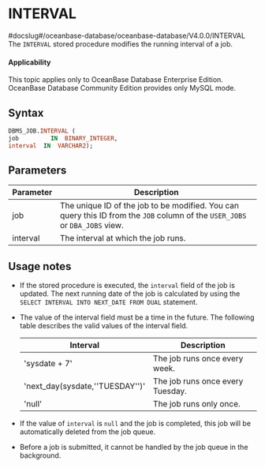 INTERVAL
=============================
#docslug#/oceanbase-database/oceanbase-database/V4.0.0/INTERVAL
The `INTERVAL` stored procedure modifies the running interval of a job.

<main id="notice" >
    <h4>Applicability</h4>
    <p>This topic applies only to OceanBase Database Enterprise Edition. OceanBase Database Community Edition provides only MySQL mode. </p>
  </main>

Syntax
-----------------------

```sql
DBMS_JOB.INTERVAL (
job         IN  BINARY_INTEGER,
interval  IN  VARCHAR2);
```



Parameters
-------------------------



| Parameter | Description                                                                                                                 |
|-----------|-----------------------------------------------------------------------------------------------------------------------------|
| job       | The unique ID of the job to be modified. You can query this ID from the `JOB` column of the `USER_JOBS` or `DBA_JOBS` view. |
| interval  | The interval at which the job runs.                                                                                         |



Usage notes
-------------------------

* If the stored procedure is executed, the `interval` field of the job is updated. The next running date of the job is calculated by using the `SELECT INTERVAL INTO NEXT_DATE FROM DUAL` statement.



* The value of the interval field must be a time in the future. The following table describes the valid values of the interval field.



   | Interval                        | Description                      |
   |---------------------------------|----------------------------------|
   | 'sysdate + 7'                   | The job runs once every week.    |
   | 'next_day(sysdate,''TUESDAY'')' | The job runs once every Tuesday. |
   | 'null'                          | The job runs only once.          |





* If the value of `interval` is `null` and the job is completed, this job will be automatically deleted from the job queue.



* Before a job is submitted, it cannot be handled by the job queue in the background.





